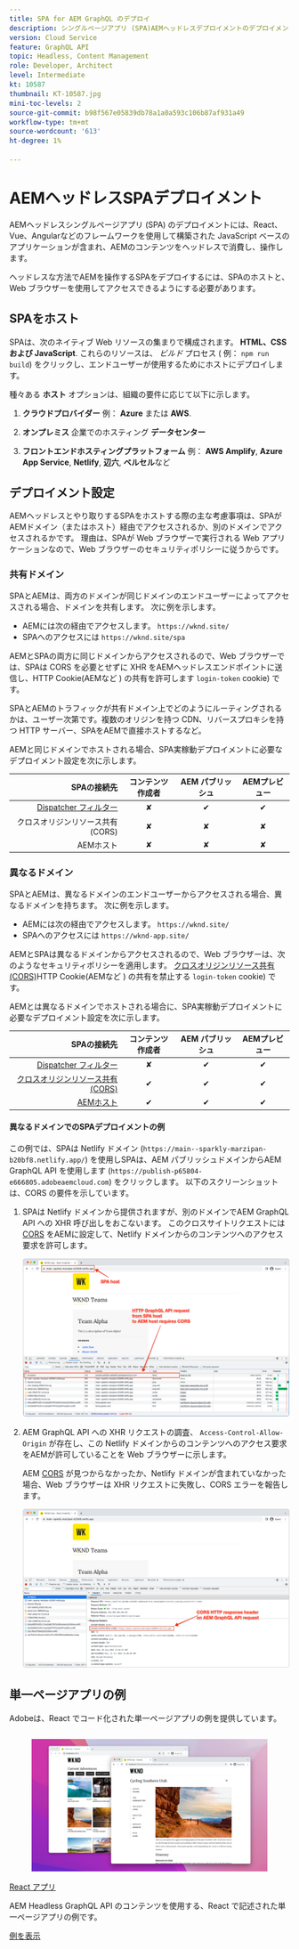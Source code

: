 ```yaml
---
title: SPA for AEM GraphQL のデプロイ
description: シングルページアプリ (SPA)AEMヘッドレスデプロイメントのデプロイメントに関する考慮事項について説明します。
version: Cloud Service
feature: GraphQL API
topic: Headless, Content Management
role: Developer, Architect
level: Intermediate
kt: 10587
thumbnail: KT-10587.jpg
mini-toc-levels: 2
source-git-commit: b98f567e05839db78a1a0a593c106b87af931a49
workflow-type: tm+mt
source-wordcount: '613'
ht-degree: 1%

---
```



# AEMヘッドレスSPAデプロイメント


AEMヘッドレスシングルページアプリ (SPA) のデプロイメントには、React、Vue、Angularなどのフレームワークを使用して構築された JavaScript ベースのアプリケーションが含まれ、AEMのコンテンツをヘッドレスで消費し、操作します。

ヘッドレスな方法でAEMを操作するSPAをデプロイするには、SPAのホストと、Web ブラウザーを使用してアクセスできるようにする必要があります。

## SPAをホスト

SPAは、次のネイティブ Web リソースの集まりで構成されます。 **HTML、CSS および JavaScript**. これらのリソースは、 _ビルド_ プロセス ( 例： `npm run build`) をクリックし、エンドユーザーが使用するためにホストにデプロイします。

種々ある **ホスト** オプションは、組織の要件に応じて以下に示します。

1. **クラウドプロバイダー** 例： **Azure** または **AWS**.

2. **オンプレミス** 企業でのホスティング **データセンター**

3. **フロントエンドホスティングプラットフォーム** 例： **AWS Amplify**, **Azure App Service**, **Netlify**, **辺六**, **ベルセル**&#x200B;など

## デプロイメント設定

AEMヘッドレスとやり取りするSPAをホストする際の主な考慮事項は、SPAがAEMドメイン（またはホスト）経由でアクセスされるか、別のドメインでアクセスされるかです。  理由は、SPAが Web ブラウザーで実行される Web アプリケーションなので、Web ブラウザーのセキュリティポリシーに従うからです。

### 共有ドメイン

SPAとAEMは、両方のドメインが同じドメインのエンドユーザーによってアクセスされる場合、ドメインを共有します。 次に例を示します。

+ AEMには次の経由でアクセスします。 `https://wknd.site/`
+ SPAへのアクセスには `https://wknd.site/spa`

AEMとSPAの両方に同じドメインからアクセスされるので、Web ブラウザーでは、SPAは CORS を必要とせずに XHR をAEMヘッドレスエンドポイントに送信し、HTTP Cookie(AEMなど ) の共有を許可します `login-token` cookie) です。

SPAとAEMのトラフィックが共有ドメイン上でどのようにルーティングされるかは、ユーザー次第です。複数のオリジンを持つ CDN、リバースプロキシを持つ HTTP サーバー、SPAをAEMで直接ホストするなど。

AEMと同じドメインでホストされる場合、SPA実稼動デプロイメントに必要なデプロイメント設定を次に示します。

| SPAの接続先 | コンテンツ作成者 | AEM パブリッシュ | AEMプレビュー |
|---------------------------------------------------:|:----------:|:-----------:|:-----------:|
| [Dispatcher フィルター](./configurations/dispatcher-filters.md) | ✘ | ✔ | ✔ |
| クロスオリジンリソース共有 (CORS) | ✘ | ✘ | ✘ |
| AEMホスト | ✘ | ✘ | ✘ |

### 異なるドメイン

SPAとAEMは、異なるドメインのエンドユーザーからアクセスされる場合、異なるドメインを持ちます。 次に例を示します。

+ AEMには次の経由でアクセスします。 `https://wknd.site/`
+ SPAへのアクセスには `https://wknd-app.site/`

AEMとSPAは異なるドメインからアクセスされるので、Web ブラウザーは、次のようなセキュリティポリシーを適用します。 [クロスオリジンリソース共有 (CORS)](./configurations/cors.md)HTTP Cookie(AEMなど ) の共有を禁止する `login-token` cookie) です。

AEMとは異なるドメインでホストされる場合に、SPA実稼動デプロイメントに必要なデプロイメント設定を次に示します。

| SPAの接続先 | コンテンツ作成者 | AEM パブリッシュ | AEMプレビュー |
|---------------------------------------------------:|:----------:|:-----------:|:-----------:|
| [Dispatcher フィルター](./configurations/dispatcher-filters.md) | ✘ | ✔ | ✔ |
| [クロスオリジンリソース共有 (CORS)](./configurations/cors.md) | ✔ | ✔ | ✔ |
| [AEMホスト](./configurations/aem-hosts.md) | ✔ | ✔ | ✔ |

#### 異なるドメインでのSPAデプロイメントの例

この例では、SPAは Netlify ドメイン (`https://main--sparkly-marzipan-b20bf8.netlify.app/`) を使用しSPAは、AEM パブリッシュドメインからAEM GraphQL API を使用します (`https://publish-p65804-e666805.adobeaemcloud.com`) をクリックします。 以下のスクリーンショットは、CORS の要件を示しています。

1. SPAは Netlify ドメインから提供されますが、別のドメインでAEM GraphQL API への XHR 呼び出しをおこないます。 このクロスサイトリクエストには [CORS](./configurations/cors.md) をAEMに設定して、Netlify ドメインからのコンテンツへのアクセス要求を許可します。

   ![SPAおよびAEMホストからのSPAリクエスト ](assets/spa/cors-requirement.png)

2. AEM GraphQL API への XHR リクエストの調査、 `Access-Control-Allow-Origin` が存在し、この Netlify ドメインからのコンテンツへのアクセス要求をAEMが許可していることを Web ブラウザーに示します。

   AEM [CORS](./configurations/cors.md) が見つからなかったか、Netlify ドメインが含まれていなかった場合、Web ブラウザーは XHR リクエストに失敗し、CORS エラーを報告します。

   ![CORS 応答ヘッダーAEM GraphQL API](assets/spa/cors-response-headers.png)

## 単一ページアプリの例

Adobeは、React でコード化された単一ページアプリの例を提供しています。

<div class="columns is-multiline">
<!-- React app -->
<div class="column is-half-tablet is-half-desktop is-one-third-widescreen" aria-label="React app" tabindex="0">
   <div class="card">
       <div class="card-image">
           <figure class="image is-16by9">
               <a href="../example-apps/react-app.md" title="React アプリ" tabindex="-1">
                   <img class="is-bordered-r-small" src="../example-apps/assets/react-app/react-app-card.png" alt="React アプリ">
               </a>
           </figure>
       </div>
       <div class="card-content is-padded-small">
           <div class="content">
               <p class="headline is-size-6 has-text-weight-bold"><a href="../example-apps/react-app.md" title="React アプリ">React アプリ</a></p>
               <p class="is-size-6">AEM Headless GraphQL API のコンテンツを使用する、React で記述された単一ページアプリの例です。</p>
               <a href="../example-apps/react-app.md" class="spectrum-Button spectrum-Button--outline spectrum-Button--primary spectrum-Button--sizeM">
                   <span class="spectrum-Button-label has-no-wrap has-text-weight-bold">例を表示</span>
               </a>
           </div>
       </div>
   </div>
</div>
</div>
